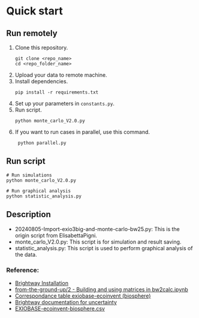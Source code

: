 # Quick start
## Run remotely
1. Clone this repository.
    ```
    git clone <repo_name>
    cd <repo_folder_name>
    ```
2. Upload your data to remote machine.
4. Install dependencies.
    ```
    pip install -r requirements.txt
    ```
5. Set up your parameters in `constants.py`.
6. Run script.
    ```
    python monte_carlo_V2.0.py
    ```
7. If you want to run cases in parallel, use this command.
   ```
    python parallel.py
   ```

## Run script
```
# Run simulations
python monte_carlo_V2.0.py

# Run graphical analysis
python statistic_analysis.py
```

## Description
- 20240805-Import-exio3big-and-monte-carlo-bw25.py: This is the origin script from ElisabettaPigni.
- monte_carlo_V2.0.py: This script is for simulation and result saving.
- statistic_analysis.py: This script is used to perform graphical analysis of the data.

### Reference:  
- [Brightway Installation](https://docs.brightway.dev/en/latest/content/installation/index.html)  
- [from-the-ground-up/2 - Building and using matrices in bw2calc.ipynb](https://github.com/brightway-lca/from-the-ground-up/blob/main/2%20-%20Building%20and%20using%20matrices%20in%20bw2calc.ipynb)  
- [Correspondance table exiobase-ecoinvent (biosphere)](https://github.com/brightway-lca/brightway2-io/blob/main/bw2io/data/lci/EXIOBASE-ecoinvent-biosphere.csv?plain=1)
- [Brightway documentation for uncertainty](https://stats-arrays.readthedocs.io/en/latest/#mapping-parameter-array-columns-to-uncertainty-distributions)  
- [EXIOBASE-ecoinvent-biosphere.csv](https://github.com/brightway-lca/brightway2-io/blob/main/bw2io/data/lci/EXIOBASE-ecoinvent-biosphere.csv?plain=1)  
